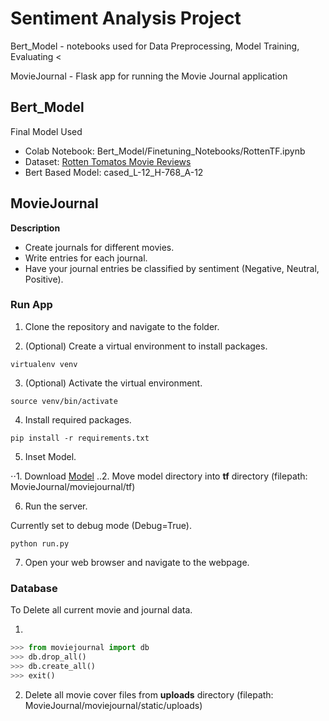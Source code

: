 # Sentiment Analysis Project
Bert_Model - notebooks used for Data Preprocessing, Model Training, Evaluating <

MovieJournal - Flask app for running the Movie Journal application

## Bert_Model
Final Model Used
- Colab Notebook: Bert_Model/Finetuning_Notebooks/RottenTF.ipynb
- Dataset: [Rotten Tomatos Movie Reviews](https://www.kaggle.com/c/sentiment-analysis-on-movie-reviews/data)
- Bert Based Model: cased_L-12_H-768_A-12


## MovieJournal
**Description**

- Create journals for different movies.
- Write entries for each journal.
- Have your journal entries be classified by sentiment (Negative, Neutral, Positive).


### Run App
1) Clone the repository and navigate to the folder.

2) (Optional) Create a virtual environment to install packages.

`virtualenv venv`

3) (Optional) Activate the virtual environment.

`source venv/bin/activate`

4) Install required packages.

`pip install -r requirements.txt`

5) Inset Model.

⋅⋅1. Download [Model](https://works.do/xEAxdf)
..2. Move model directory into **tf** directory (filepath: MovieJournal/moviejournal/tf)

6) Run the server.

Currently set to debug mode (Debug=True).

`python run.py`

7) Open your web browser and navigate to the webpage.


### Database
To Delete all current movie and journal data.

1) 
```python
>>> from moviejournal import db
>>> db.drop_all()
>>> db.create_all()
>>> exit()
```

2) Delete all movie cover files from **uploads** directory (filepath: MovieJournal/moviejournal/static/uploads)

